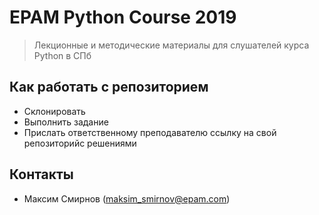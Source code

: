 # EPAM Python Course 2019

> Лекционные и методические материалы для слушателей курса Python в СПб

## Как работать с репозиторием

- Склонировать
- Выполнить задание
- Прислать ответственному преподавателю ссылку на свой репозиторийс решениями

## Контакты

- Максим Смирнов (maksim_smirnov@epam.com)
